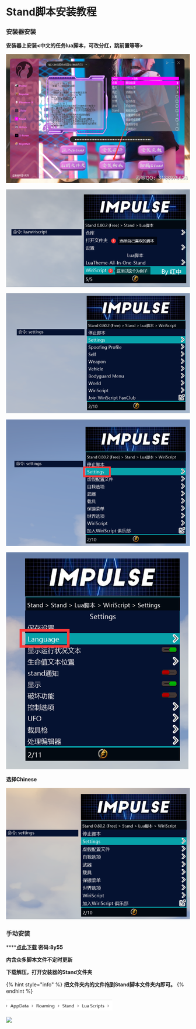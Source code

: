 # Stand脚本安装教程

### 安装器安装

**安装器上安装<中文的任务lua脚本，可改分红，跳前置等等>**

![](<../../.gitbook/assets/image (53) (1) (1).png>)

![](<../../.gitbook/assets/image (29) (1) (1).png>)

![](<../../.gitbook/assets/image (55) (1).png>)

![](<../../.gitbook/assets/image (49) (1) (1).png>)

![](<../../.gitbook/assets/image (44) (1).png>)

**选择Chinese**

![](<../../.gitbook/assets/image (21) (1).png>)

### 手动安装

\*\*\*\*[**点此下载**](https://ruohandocs.lanzouq.com/b036zbyid) **密码:8y55**

**内含众多脚本文件不定时更新**

**下载解压，打开安装器的Stand文件夹**

{% hint style="info" %}
**把文件夹内的文件拖到Stand脚本文件夹内即可。**
{% endhint %}

![](<../../.gitbook/assets/image (9) (1).png>)

![](../../.gitbook/assets/b84383b8386c221fd3cc4be71db43beb\_spaces/7YXEHggLzaiKwZjRSOD4/uploads/c0kStYf4qsDDdlscZvva/8\_alt=media\&token=488fc780-3697-421c-a7af-2093e5bbfb9d.png)
